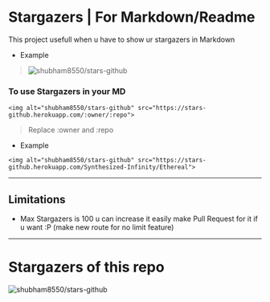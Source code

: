 # Stargazers | For Markdown/Readme

This project usefull when u have to show ur stargazers in Markdown

- Example

> <img alt="shubham8550/stars-github" src="https://stars-github.herokuapp.com/Synthesized-Infinity/Ethereal">

### To use Stargazers in your MD

```
<img alt="shubham8550/stars-github" src="https://stars-github.herokuapp.com/:owner/:repo">
```

> Replace :owner and :repo

- Example

```
<img alt="shubham8550/stars-github" src="https://stars-github.herokuapp.com/Synthesized-Infinity/Ethereal">
```

---

## Limitations

- Max Stargazers is 100 u can increase it easily make Pull Request for it if u want :P (make new route for no limit feature)

---

# Stargazers of this repo

<img alt="shubham8550/stars-github" src="https://stars-github.herokuapp.com/shubham8550/stars-github?">
